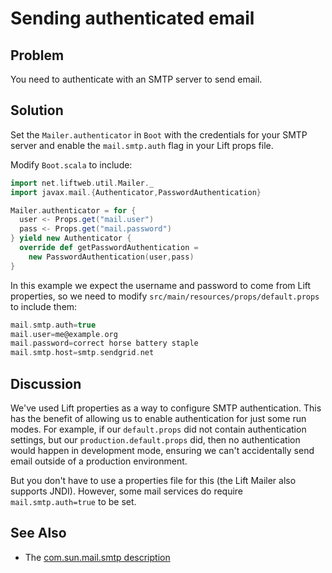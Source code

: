 Sending authenticated email
===========================

Problem
-------

You need to authenticate with an SMTP server to send email.

Solution
--------

Set the `Mailer.authenticator` in `Boot` with the credentials for your SMTP server and enable the `mail.smtp.auth` flag in your Lift props file.

Modify `Boot.scala` to include:

```scala
import net.liftweb.util.Mailer._
import javax.mail.{Authenticator,PasswordAuthentication}

Mailer.authenticator = for { 
  user <- Props.get("mail.user")
  pass <- Props.get("mail.password") 
} yield new Authenticator {
  override def getPasswordAuthentication = 
    new PasswordAuthentication(user,pass) 
}
```

In this example we expect the username and password to come from Lift properties, so we need to modify `src/main/resources/props/default.props` to include them:

```scala
mail.smtp.auth=true
mail.user=me@example.org
mail.password=correct horse battery staple
mail.smtp.host=smtp.sendgrid.net
```

Discussion
----------

We've used Lift properties as a way to configure SMTP authentication.  This has the benefit of allowing us to enable authentication for just some run modes.  For example, if our `default.props` did not contain authentication settings, but our `production.default.props` did, then no authentication would happen in development mode, ensuring we can't accidentally send email outside of a production environment.

But you don't have to use a properties file for this (the Lift Mailer also supports JNDI). However, some mail services do require `mail.smtp.auth=true` to be set.


See Also
--------

* The [com.sun.mail.smtp description](http://javamail.kenai.com/nonav/javadocs/com/sun/mail/smtp/package-summary.html)


